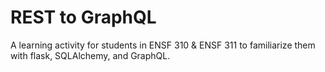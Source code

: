 # REST to GraphQL 

A learning activity for students in ENSF 310 & ENSF 311 to familiarize them with flask, SQLAlchemy, and GraphQL.